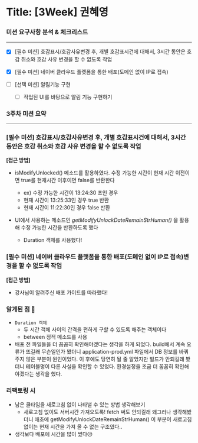 # Title: [3Week] 권혜영

### 미션 요구사항 분석 & 체크리스트

---

- [x] [필수 미션] 호감표시/호감사유변경 후, 개별 호감표시건에 대해서, 3시간 동안은 호감 취소와 호감 사유 변경을 할 수 없도록 작업 
- [x] [필수 미션] 네이버 클라우드 플랫폼을 통한 배포(도메인 없이 IP로 접속)

- [ ] [선택 미션] 알림기능 구현
    - [ ] 작업된 UI를 바탕으로 알림 기능 구현하기

### 3주차 미션 요약

---

### [필수 미션] 호감표시/호감사유변경 후, 개별 호감표시건에 대해서, 3시간 동안은 호감 취소와 호감 사유 변경을 할 수 없도록 작업

**[접근 방법]**

- isModifyUnlocked() 메소드를 활용하였다. 수정 가능한 시간이 현재 시간 이전이면 true를 현재시간 이후이면 false를 반환한다
  - ex) 수정 가능한 시간이 13:24:30 초인 경우
  - 현재 시간이 13:25:33인 경우 true 반환
  - 현재 시간이 11:22:30인 경우 false 반환


- UI에서 사용하는 메소드인 *getModifyUnlockDateRemainStrHuman()*  을 활용해 수정 가능한 시간을 반환하도록 했다
  - Duration 객체를 사용했다!


### [필수 미션] 네이버 클라우드 플랫폼을 통한 배포(도메인 없이 IP로 접속)변경을 할 수 없도록 작업

**[접근 방법]**

- 강사님이 알려주신 배포 가이드를 따라했다!

### 알게된 점 🤔
- `Duration 객체`
  - 두 시간 객체 사이의 간격을 편하게 구할 수 있도록 해주는 객체이다
  - between 정적 메소드를 사용
- 배포 전 파일들을 더 꼼꼼히 확인해야겠다는 생각을 하게 되었다. build에서 계속 오류가 뜨길래 무슨일인가 봤더니
application-prod.yml 파일에서 DB 정보를 바꿔주지 않은 부분이 원인이었다. 이 후에도 당연히 될 줄 알았지만
빌드가 안되길래 봤더니 테이블명이 다른 사실을 확인할 수 있었다. 환경설정을 조금 더 꼼꼼히 확인해야겠다는 생각을 했다.


### 리팩토링 시

 - 남은 쿨타임을 새로고침 없이 나타낼 수 있는 방법 생각해보기
   - 새로고침 없이도 서버시간 가져오도록! fetch 써도 안되길래 왜그러나 생각해봤더니 애초에 getModifyUnlockDateRemainStrHuman() 이 부분이
   새로고침 없이는 현재 시간을 가져 올 수 없는 구조였다..
 - 생각보다 배포에 시간을 많이 썼다😥